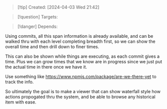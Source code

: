 
>[!tip] Created: [2024-04-03 Wed 21:42]

>[!question] Targets: 

>[!danger] Depends: 

Using commits, all this span information is already available, and can be walked thru with each level completing breadth first, so we can show the overall time and then drill down to finer times.

This can also be shown while things are executing, as each commit gives a time.  Plus we can grow times that we know are in progress since we just put the actual time in there once we have it.

Use something like https://www.npmjs.com/package/are-we-there-yet to track the info.

So ultimately the goal is to make a viewer that can show waterfall style how actions propogated thru the system, and be able to browse any historical item with ease.